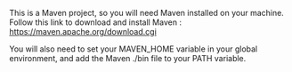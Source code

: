 This is a Maven project, so you will need Maven installed on your machine. 
Follow this link to download and install Maven : https://maven.apache.org/download.cgi

You will also need to set your MAVEN_HOME variable in your global environment, and add the Maven ./bin file to your PATH variable.
